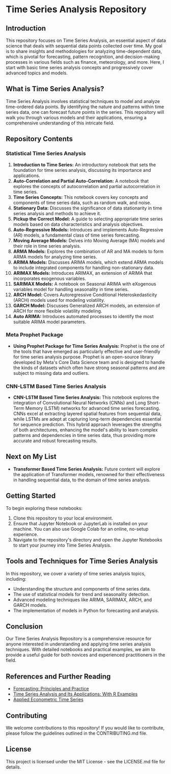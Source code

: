 # Time Series Analysis Repository

## Introduction

This repository focuses on Time Series Analysis, an essential aspect of data science that deals with sequential data points collected over time. My goal is to share insights and methodologies for analyzing time-dependent data, which is pivotal for forecasting, pattern recognition, and decision-making processes in various fields such as finance, meteorology, and more. Here, I start with basic time series analysis concepts and progressively cover advanced topics and models.

## What is Time Series Analysis?

Time Series Analysis involves statistical techniques to model and analyze time-ordered data points. By identifying the nature and patterns within time series data, one can forecast future points in the series. This repository will walk you through various models and their applications, ensuring a comprehensive understanding of this intricate field.

## Repository Contents

### Statistical Time Series Analysis

1. **Introduction to Time Series:** An introductory notebook that sets the foundation for time series analysis, discussing its importance and applications.
2. **Auto-Correlation and Partial Auto-Correlation:** A notebook that explores the concepts of autocorrelation and partial autocorrelation in time series.
3. **Time Series Concepts:** This notebook covers key concepts and components of time series data, such as random walk, and noise.
4. **Stationary Data:** Discusses the significance of data stationarity in time series analysis and methods to achieve it.
5. **Pickup the Correct Model:** A guide to selecting appropriate time series models based on data characteristics and analysis objectives.
6. **Auto-Regressive Models:** Introduces and implements Auto-Regressive (AR) models, a fundamental class of time series forecasting.
7. **Moving Average Models:** Delves into Moving Average (MA) models and their role in time series analysis.
8. **ARMA Models:** Explores the combination of AR and MA models to form ARMA models for analyzing time series.
9. **ARIMA Models:** Discusses ARIMA models, which extend ARMA models to include integrated components for handling non-stationary data.
10. **ARIMAX Models:** Introduces ARIMAX, an extension of ARIMA that incorporates exogenous variables.
11. **SARIMAX Models:** A notebook on Seasonal ARIMA with eXogenous variables model for handling seasonality in time series.
12. **ARCH Model:** Covers Autoregressive Conditional Heteroskedasticity (ARCH) models used for modeling volatility.
13. **GARCH Model:** Discusses Generalized ARCH models, an extension of ARCH for more flexible volatility modeling.
14. **Auto ARIMA:** Introduces automated processes to identify the most suitable ARIMA model parameters.

### Meta Prophet Package
- **Using Prophet Package for Time Series Analysis:** Prophet is the one of the tools that have emerged as particularly effective and user-friendly for time series analysis purpose. Prophet is an open-source library developed by Meta's Core Data Science team and is designed to handle the kinds of datasets which often have strong seasonal patterns and are subject to missing data and outliers.

### CNN-LSTM Based Time Series Analysis
- **CNN-LSTM Based Time Series Analysis:** This notebook explores the integration of Convolutional Neural Networks (CNNs) and Long Short-Term Memory (LSTM) networks for advanced time series forecasting. CNNs excel at extracting layered spatial features from sequential data, while LSTMs are adept at capturing long-term dependencies essential for sequence prediction. This hybrid approach leverages the strengths of both architectures, enhancing the model's ability to learn complex patterns and dependencies in time series data, thus providing more accurate and robust forecasting results.

## Next on My List
- **Transformer Based Time Series Analysis:** Future content will explore the application of Transformer models, renowned for their effectiveness in handling sequential data, to the domain of time series analysis.


## Getting Started

To begin exploring these notebooks:

1. Clone this repository to your local environment.
2. Ensure that Jupyter Notebook or JupyterLab is installed on your machine. You can also use Google Colab for an online, no-setup experience.
3. Navigate to the repository's directory and open the Jupyter Notebooks to start your journey into Time Series Analysis.

## Tools and Techniques for Time Series Analysis

In this repository, we cover a variety of time series analysis topics, including:

- Understanding the structure and components of time series data.
- The use of statistical models for trend and seasonality detection.
- Advanced modeling techniques like ARIMA, SARIMAX, ARCH, and GARCH models.
- The implementation of models in Python for forecasting and analysis.

## Conclusion

Our Time Series Analysis Repository is a comprehensive resource for anyone interested in understanding and applying time series analysis techniques. With detailed notebooks and practical examples, we aim to provide a useful guide for both novices and experienced practitioners in the field.

## References and Further Reading

- [Forecasting: Principles and Practice](https://otexts.com/fpp3/)
- [Time Series Analysis and Its Applications: With R Examples](https://www.stat.pitt.edu/stoffer/tsa4/)
- [Applied Econometric Time Series](https://www.wiley.com/en-us/Applied+Econometric+Time+Series%2C+4th+Edition-p-9781118808566)

## Contributing

We welcome contributions to this repository! If you would like to contribute, please follow the guidelines outlined in the CONTRIBUTING.md file.

## License

This project is licensed under the MIT License - see the LICENSE.md file for details.
